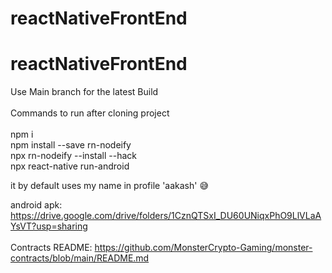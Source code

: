 # reactNativeFrontEnd
# reactNativeFrontEnd

Use Main branch for the latest Build <br />
 <br />
Commands to run after cloning project<br />
 <br />
npm i<br />
npm install --save rn-nodeify<br />
npx rn-nodeify --install --hack<br />
npx react-native run-android<br />

it by default uses my name in profile 'aakash' 😅<br />

android apk: https://drive.google.com/drive/folders/1CznQTSxI_DU60UNiqxPhO9LlVLaAYsVT?usp=sharing <br />
<br />
Contracts README: https://github.com/MonsterCrypto-Gaming/monster-contracts/blob/main/README.md<br />
